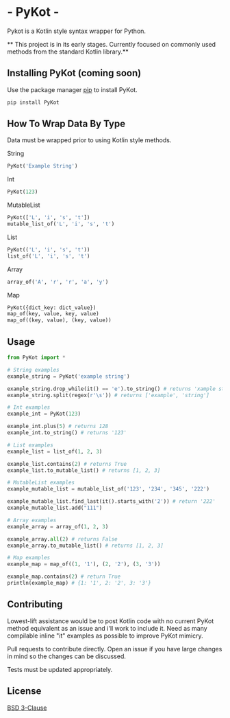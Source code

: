 # - PyKot - 
Pykot is a Kotlin style syntax wrapper for Python.

** This project is in its early stages. Currently focused on commonly used methods from the standard Kotlin library.**

## Installing PyKot (coming soon)
Use the package manager [pip](https://pip.pypa.io/en/stable/) to install PyKot.

```bash
pip install PyKot
```

## How To Wrap Data By Type
Data must be wrapped prior to using Kotlin style methods.

String
```python
PyKot('Example String')
```

Int
```python
PyKot(123)
```

MutableList
```python
PyKot(['L', 'i', 's', 't'])
mutable_list_of('L', 'i', 's', 't')
```

List
```python
PyKot(('L', 'i', 's', 't'))
list_of('L', 'i', 's', 't')
```

Array
```python
array_of('A', 'r', 'r', 'a', 'y')
```

Map
```python
PyKot({dict_key: dict_value})
map_of(key, value, key, value)
map_of((key, value), (key, value))
```

## Usage
```python
from PyKot import *

# String examples
example_string = PyKot('example string')

example_string.drop_while(it() == 'e').to_string() # returns 'xample string'
example_string.split(regex(r'\s')) # returns ['example', 'string']

# Int examples
example_int = PyKot(123)

example_int.plus(5) # returns 128
example_int.to_string() # returns '123'

# List examples
example_list = list_of(1, 2, 3)

example_list.contains(2) # returns True
example_list.to_mutable_list() # returns [1, 2, 3]

# MutableList examples
example_mutable_list = mutable_list_of('123', '234', '345', '222')

example_mutable_list.find_last(it().starts_with('2')) # return '222'
example_mutable_list.add("111")

# Array examples
example_array = array_of(1, 2, 3)

example_array.all(2) # returns False
example_array.to_mutable_list() # returns [1, 2, 3]

# Map examples
example_map = map_of((1, '1'), (2, '2'), (3, '3'))

example_map.contains(2) # return True
println(example_map) # {1: '1', 2: '2', 3: '3'}
```

## Contributing
Lowest-lift assistance would be to post Kotlin code with no current PyKot method equivalent as an issue and i'll work to include it. Need as many compilable inline "it" examples as possible to improve PyKot mimicry. 

Pull requests to contribute directly. Open an issue if you have large changes in mind so the changes can be discussed. 

Tests must be updated appropriately.

## License
[BSD 3-Clause](https://https://opensource.org/licenses/BSD-3-Clause)
